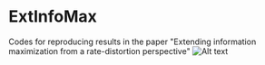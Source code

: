 # ExtInfoMax
Codes for reproducing results in the paper "Extending information maximization from a rate-distortion perspective"
![Alt text](imgs/na_or_D=196_k=50_lap.png?raw=true "Title")
